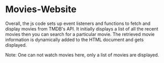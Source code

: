 # Movies-Website
Overall, the js code sets up event listeners and functions to fetch and display movies from TMDB's API. It initially displays a list of all the recent movies then you can search for a particular movie. The retrieved movie information is dynamically added to the HTML document and gets displayed.

Note: One can not watch movies here, only a list of movies are displayed.
